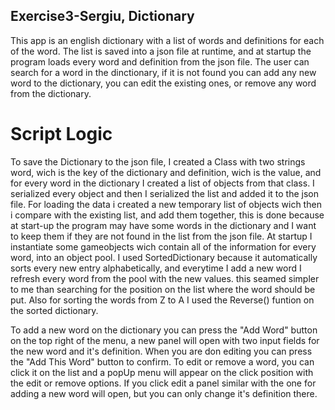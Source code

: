 ## Exercise3-Sergiu, Dictionary

This app is an english dictionary with a list of words and definitions for each of the word.
The list is saved into a json file at runtime, and at startup the program loads every word and definition from the json file.
The user can search for a word in the dinctionary, if it is not found you can add any new word to the dictionary, you can edit the existing ones, or remove any word from the dictionary.

# Script Logic

To save the Dictionary to the json file, I created a Class with two strings word, wich is the key of the dictionary and definition, wich is the value, and for every word in the dictionary I created a list of objects from that class. I serialized every object and then I serialized the list and added it to the json file. For loading the data i created a new temporary list of objects wich then i compare with the existing list, and add them together, this is done because at start-up the program may have some words in the dictionary and I want to keep them if they are not found in the list from the json file.
At startup I instantiate some gameobjects wich contain all of the information for every word, into an object pool.
I used SortedDictionary because it automatically sorts every new entry alphabetically, and everytime I add a new word I refresh every word from the pool with the new values. this seamed simpler to me than searching for the position on the list where the word should be put. Also for sorting the words from Z to A I used the Reverse() funtion on the sorted dictionary.

To add a new word on the dictionary you can press the "Add Word" button on the top right of the menu, a new panel will open with two input fields for the new word and it's definition. When you are don editing you can press the "Add This Word" button to confirm.
To edit or remove a word, you can click it on the list and a popUp menu will appear on the click position with the edit or remove options.
If you click edit a panel similar with the one for adding a new word will open, but you can only change it's definition there.
